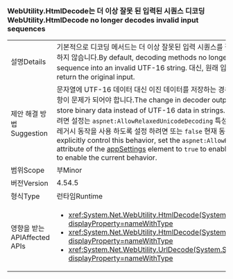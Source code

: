 ### <a name="webutilityhtmldecode-no-longer-decodes-invalid-input-sequences"></a><span data-ttu-id="1f702-101">WebUtility.HtmlDecode는 더 이상 잘못 된 입력된 시퀀스 디코딩</span><span class="sxs-lookup"><span data-stu-id="1f702-101">WebUtility.HtmlDecode no longer decodes invalid input sequences</span></span>

|   |   |
|---|---|
|<span data-ttu-id="1f702-102">설명</span><span class="sxs-lookup"><span data-stu-id="1f702-102">Details</span></span>|<span data-ttu-id="1f702-103">기본적으로 디코딩 메서드는 더 이상 잘못된 입력 시퀀스를 잘못된 UTF-16 문자열로 디코딩하지 않습니다.</span><span class="sxs-lookup"><span data-stu-id="1f702-103">By default, decoding methods no longer decode an invalid input sequence into an invalid UTF-16 string.</span></span> <span data-ttu-id="1f702-104">대신, 원래 입력을 반환합니다.</span><span class="sxs-lookup"><span data-stu-id="1f702-104">Instead, they return the original input.</span></span>|
|<span data-ttu-id="1f702-105">제안 해결 방법</span><span class="sxs-lookup"><span data-stu-id="1f702-105">Suggestion</span></span>|<span data-ttu-id="1f702-106">문자열에 UTF-16 데이터 대신 이진 데이터를 저장하는 경우에만 디코더 출력에서의 변경 사항이 문제가 되어야 합니다.</span><span class="sxs-lookup"><span data-stu-id="1f702-106">The change in decoder output should matter only if you store binary data instead of UTF-16 data in strings.</span></span> <span data-ttu-id="1f702-107">이러한 동작을 명시적으로 제어 하려면 설정는 <code>aspnet:AllowRelaxedUnicodeDecoding</code> 특성에는 [appSettings](~/docs/framework/configure-apps/file-schema/appsettings/index.md) 요소를 <code>true</code> 레거시 동작을 사용 하도록 설정 하려면 또는 <code>false</code> 현재 동작을 사용 하도록 합니다.</span><span class="sxs-lookup"><span data-stu-id="1f702-107">To explicitly control this behavior, set the <code>aspnet:AllowRelaxedUnicodeDecoding</code> attribute of the [appSettings](~/docs/framework/configure-apps/file-schema/appsettings/index.md) element to <code>true</code> to enable legacy behavior or to <code>false</code> to enable the current behavior.</span></span>|
|<span data-ttu-id="1f702-108">범위</span><span class="sxs-lookup"><span data-stu-id="1f702-108">Scope</span></span>|<span data-ttu-id="1f702-109">부</span><span class="sxs-lookup"><span data-stu-id="1f702-109">Minor</span></span>|
|<span data-ttu-id="1f702-110">버전</span><span class="sxs-lookup"><span data-stu-id="1f702-110">Version</span></span>|<span data-ttu-id="1f702-111">4.5</span><span class="sxs-lookup"><span data-stu-id="1f702-111">4.5</span></span>|
|<span data-ttu-id="1f702-112">형식</span><span class="sxs-lookup"><span data-stu-id="1f702-112">Type</span></span>|<span data-ttu-id="1f702-113">런타임</span><span class="sxs-lookup"><span data-stu-id="1f702-113">Runtime</span></span>|
|<span data-ttu-id="1f702-114">영향을 받는 API</span><span class="sxs-lookup"><span data-stu-id="1f702-114">Affected APIs</span></span>|<ul><li><xref:System.Net.WebUtility.HtmlDecode(System.String)?displayProperty=nameWithType></li><li><xref:System.Net.WebUtility.HtmlDecode(System.String,System.IO.TextWriter)?displayProperty=nameWithType></li><li><xref:System.Net.WebUtility.UrlDecode(System.String)?displayProperty=nameWithType></li></ul>|

